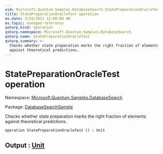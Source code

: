 ```yaml
---
uid: Microsoft.Quantum.Samples.DatabaseSearch.StatePreparationOracleTest
title: StatePreparationOracleTest operation
ms.date: 3/24/2021 12:00:00 AM
ms.topic: managed-reference
qsharp.kind: operation
qsharp.namespace: Microsoft.Quantum.Samples.DatabaseSearch
qsharp.name: StatePreparationOracleTest
qsharp.summary: >-
  Checks whether state preparation marks the right fraction of elements
  against theoretical predictions.
---
```


# StatePreparationOracleTest operation

Namespace: [Microsoft.Quantum.Samples.DatabaseSearch](xref:Microsoft.Quantum.Samples.DatabaseSearch)

Package: [DatabaseSearchSample](https://nuget.org/packages/DatabaseSearchSample)


Checks whether state preparation marks the right fraction of elementsagainst theoretical predictions.

```qsharp
operation StatePreparationOracleTest () : Unit
```


## Output : [Unit](xref:microsoft.quantum.lang-ref.unit)

